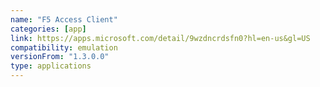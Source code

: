 ```yaml
---
name: "F5 Access Client​"
categories: [app]
link: https://apps.microsoft.com/detail/9wzdncrdsfn0?hl=en-us&gl=US
compatibility: emulation
versionFrom: "1.3.0.0"
type: applications
---
```


